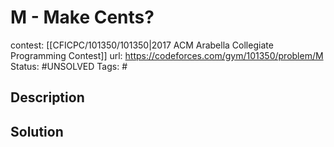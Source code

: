 # M - Make Cents?

contest: [[CFICPC/101350/101350|2017 ACM Arabella Collegiate Programming Contest]]
url: https://codeforces.com/gym/101350/problem/M
Status: #UNSOLVED
Tags: #

## Description

## Solution

